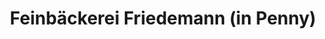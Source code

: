 ---
title: "Feinbäckerei Friedemann (in Penny)"
url: /oberlungwitz/feinbaeckerei-friedemann-in-penny/
shop: Bäckerei
---